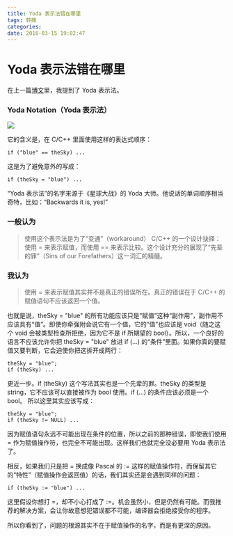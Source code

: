 ```yaml
---
title: Yoda 表示法错在哪里
tags: 转摘
categories: 
date: 2016-03-15 19:02:47
---
```


# Yoda 表示法错在哪里

在上一篇[博文](http://www.yinwang.org/blog-cn/2013/04/14/terminology/)里，我提到了 Yoda 表示法。

### Yoda Notation（Yoda 表示法）
<!--more-->

![](http://www.yinwang.org/images/yoda-notation.jpeg)

它的含义是，在 C/C++ 里面使用这样的表达式顺序：
```
if ("blue" == theSky) ...
```
这是为了避免意外的写成：
```
if (theSky = "blue") ...
```
“Yoda 表示法”的名字来源于《星球大战》的 Yoda 大师。他说话的单词顺序相当奇特，比如：“Backwards it is, yes!”

### 一般认为

> 使用这个表示法是为了“变通”（workaround） C/C++ 的一个设计抉择：使用 = 来表示赋值，而使用 == 来表示比较。这个设计充分的展现了“先辈的罪”（Sins of our Forefathers）这一词汇的精髓。


### 我认为

> 使用 = 来表示赋值其实并不是真正的错误所在。真正的错误在于 C/C++ 的赋值语句不应该返回一个值。


也就是说，theSky = "blue" 的所有功能应该只是“赋值”这种“副作用”，副作用不应该具有“值”。即使你牵强附会说它有一个值，它的“值”也应该是 void（随之这个 void 会被类型检查所拒绝，因为它不是 if 所期望的 bool）。所以，一个良好的语言不应该允许你把 theSky = "blue" 放进 if (...) 的“条件”里面。如果你真的要赋值又要判断，它会迫使你把这拆开成两行：
```
theSky = "blue";
if (theSky) ...
```
更近一步。if (theSky) 这个写法其实也是一个先辈的罪。theSky 的类型是 string，它不应该可以直接被作为 bool 使用。if (...) 的条件应该必须是一个 bool。 所以这里其实应该写成：
```
theSky = "blue";
if (theSky != NULL) ...
```
因为赋值语句永远不可能出现在条件的位置，所以之前的那种错误，即使我们使用 = 作为赋值操作符，也完全不可能出现。这样我们也就完全没必要用 Yoda 表示法了。

相反，如果我们只是把 = 换成像 Pascal 的 := 这样的赋值操作符，而保留其它的“特性”（赋值操作会返回值）的话，我们其实还是会遇到同样的问题：
```
if (theSky := "blue") ...
```
这里假设你想打 =，却不小心打成了 :=。机会虽然小，但是仍然有可能。而我推荐的解决方案，会让你故意想犯错误都不可能，编译器会拒绝接受你的程序。

所以你看到了，问题的根源其实不在于赋值操作的名字，而是有更深的原因。